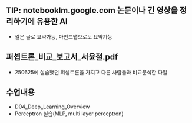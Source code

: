 ## TIP: notebooklm.google.com 논문이나 긴 영상을 정리하기에 유용한 AI
* 짤은 글로 요약가능, 마인드맵으로도 요약가능
## 퍼셉트론_비교_보고서_서윤철.pdf
* 250625에 실습했던 퍼셉트론을 가지고 다른 사람들과 비교분석한 파일
## 수업내용
* D04_Deep_Learning_Overview
* Perceptron 실습(MLP, multi layer perceptron)
